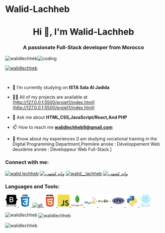 # Walid-Lachheb
<h1 align="center">Hi 👋, I'm Walid-Lachheb</h1>
<h3 align="center">A passionate Full-Stack developer from Morocco</h3>
<img align="right" alt="coding" width="400" src="![2](https://github.com/walidlechheb/Walid-Lachheb/assets/126773667/41d8967e-c8d7-413e-b703-7f0aae05cd53)
">


<p align="left"> <img src="https://komarev.com/ghpvc/?username=walidlechheb&label=Profile%20views&color=0e75b6&style=flat" alt="walidlechheb" /> </p>

<p align="left"> <a href="https://github.com/ryo-ma/github-profile-trophy"><img src="https://github-profile-trophy.vercel.app/?username=walidlechheb" alt="walidlechheb" /></a> </p>

<p align="left"> <a href="https://twitter.com/" target="blank"><img src="https://img.shields.io/twitter/follow/?logo=twitter&style=for-the-badge" alt="" /></a> </p>

- 🔭 I’m currently studying on **ISTA Sala Al Jadida**

- 👨‍💻 All of my projects are available at [http://127.0.0.1:5500/projet1/index.html](http://127.0.0.1:5500/projet1/index.html)

- 💬 Ask me about **HTML,CSS,JavaScript/React,And PHP**

- 📫 How to reach me **walidlechheb9@gmail.com**

- 📄 Know about my experiences [I am studying vocational training in the Digital Programming Department,Première année : Développement Web deuxième année : Développeur Web Full-Stack.]
<h3 align="left">Connect with me:</h3>
<p align="left">
<a href="https://linkedin.com/in/walid lechheb" target="blank"><img align="center" src="https://raw.githubusercontent.com/rahuldkjain/github-profile-readme-generator/master/src/images/icons/Social/linked-in-alt.svg" alt="walid lechheb" height="30" width="40" /></a>
<a href="https://fb.com/وليد لشهب" target="blank"><img align="center" src="https://raw.githubusercontent.com/rahuldkjain/github-profile-readme-generator/master/src/images/icons/Social/facebook.svg" alt="وليد لشهب" height="30" width="40" /></a>
<a href="https://instagram.com/walid__lachheb" target="blank"><img align="center" src="https://raw.githubusercontent.com/rahuldkjain/github-profile-readme-generator/master/src/images/icons/Social/instagram.svg" alt="walid__lachheb" height="30" width="40" /></a>
<a href="https://www.youtube.com/c/وليد لشهب" target="blank"><img align="center" src="https://raw.githubusercontent.com/rahuldkjain/github-profile-readme-generator/master/src/images/icons/Social/youtube.svg" alt="وليد لشهب" height="30" width="40" /></a>
</p>

<h3 align="left">Languages and Tools:</h3>
<p align="left"> <a href="https://getbootstrap.com" target="_blank" rel="noreferrer"> <img src="https://raw.githubusercontent.com/devicons/devicon/master/icons/bootstrap/bootstrap-plain-wordmark.svg" alt="bootstrap" width="40" height="40"/> </a> <a href="https://www.w3schools.com/css/" target="_blank" rel="noreferrer"> <img src="https://raw.githubusercontent.com/devicons/devicon/master/icons/css3/css3-original-wordmark.svg" alt="css3" width="40" height="40"/> </a> <a href="https://git-scm.com/" target="_blank" rel="noreferrer"> <img src="https://www.vectorlogo.zone/logos/git-scm/git-scm-icon.svg" alt="git" width="40" height="40"/> </a> <a href="https://www.w3.org/html/" target="_blank" rel="noreferrer"> <img src="https://raw.githubusercontent.com/devicons/devicon/master/icons/html5/html5-original-wordmark.svg" alt="html5" width="40" height="40"/> </a> <a href="https://developer.mozilla.org/en-US/docs/Web/JavaScript" target="_blank" rel="noreferrer"> <img src="https://raw.githubusercontent.com/devicons/devicon/master/icons/javascript/javascript-original.svg" alt="javascript" width="40" height="40"/> </a> <a href="https://www.mongodb.com/" target="_blank" rel="noreferrer"> <img src="https://raw.githubusercontent.com/devicons/devicon/master/icons/mongodb/mongodb-original-wordmark.svg" alt="mongodb" width="40" height="40"/> </a> <a href="https://www.mysql.com/" target="_blank" rel="noreferrer"> <img src="https://raw.githubusercontent.com/devicons/devicon/master/icons/mysql/mysql-original-wordmark.svg" alt="mysql" width="40" height="40"/> </a> <a href="https://nodejs.org" target="_blank" rel="noreferrer"> <img src="https://raw.githubusercontent.com/devicons/devicon/master/icons/nodejs/nodejs-original-wordmark.svg" alt="nodejs" width="40" height="40"/> </a> <a href="https://www.php.net" target="_blank" rel="noreferrer"> <img src="https://raw.githubusercontent.com/devicons/devicon/master/icons/php/php-original.svg" alt="php" width="40" height="40"/> </a> <a href="https://www.python.org" target="_blank" rel="noreferrer"> <img src="https://raw.githubusercontent.com/devicons/devicon/master/icons/python/python-original.svg" alt="python" width="40" height="40"/> </a> <a href="https://reactjs.org/" target="_blank" rel="noreferrer"> <img src="https://raw.githubusercontent.com/devicons/devicon/master/icons/react/react-original-wordmark.svg" alt="react" width="40" height="40"/> </a> </p>

<p><img align="left" src="https://github-readme-stats.vercel.app/api/top-langs?username=walidlechheb&show_icons=true&locale=en&layout=compact" alt="walidlechheb" /></p>

<p>&nbsp;<img align="center" src="https://github-readme-stats.vercel.app/api?username=walidlechheb&show_icons=true&locale=en" alt="walidlechheb" /></p>

<p><img align="center" src="https://github-readme-streak-stats.herokuapp.com/?user=walidlechheb&" alt="walidlechheb" /></p>
